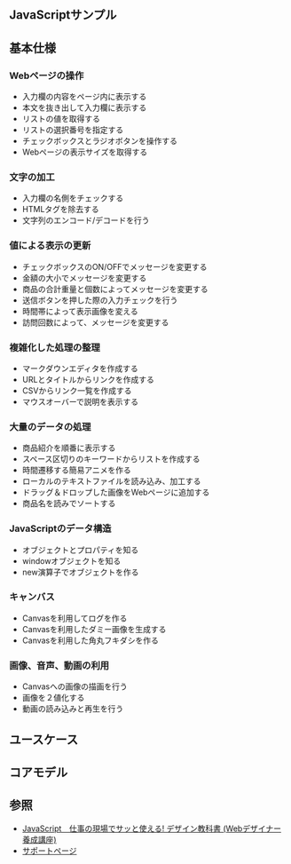 JavaScriptサンプル
---

## 基本仕様
### Webページの操作
+ 入力欄の内容をページ内に表示する
+ 本文を抜き出して入力欄に表示する
+ リストの値を取得する
+ リストの選択番号を指定する
+ チェックボックスとラジオボタンを操作する
+ Webページの表示サイズを取得する

### 文字の加工
+ 入力欄の名側をチェックする
+ HTMLタグを除去する
+ 文字列のエンコード/デコードを行う

### 値による表示の更新
+ チェックボックスのON/OFFでメッセージを変更する
+ 金額の大小でメッセージを変更する
+ 商品の合計重量と個数によってメッセージを変更する
+ 送信ボタンを押した際の入力チェックを行う
+ 時間帯によって表示画像を変える
+ 訪問回数によって、メッセージを変更する

### 複雑化した処理の整理
+ マークダウンエディタを作成する
+ URLとタイトルからリンクを作成する
+ CSVからリンク一覧を作成する
+ マウスオーバーで説明を表示する

### 大量のデータの処理
+ 商品紹介を順番に表示する
+ スペース区切りのキーワードからリストを作成する
+ 時間遷移する簡易アニメを作る
+ ローカルのテキストファイルを読み込み、加工する
+ ドラッグ＆ドロップした画像をWebページに追加する
+ 商品名を読みでソートする

### JavaScriptのデータ構造
+ オブジェクトとプロパティを知る
+ windowオブジェクトを知る
+ new演算子でオブジェクトを作る

### キャンバス
+ Canvasを利用してログを作る
+ Canvasを利用したダミー画像を生成する
+ Canvasを利用した角丸フキダシを作る

### 画像、音声、動画の利用
+ Canvasへの画像の描画を行う
+ 画像を２値化する
+ 動画の読み込みと再生を行う

## ユースケース

## コアモデル

## 参照
+ [JavaScript　仕事の現場でサッと使える! デザイン教科書 (Webデザイナー養成講座) ](https://www.amazon.co.jp/JavaScript-%E4%BB%95%E4%BA%8B%E3%81%AE%E7%8F%BE%E5%A0%B4%E3%81%A7%E3%82%B5%E3%83%83%E3%81%A8%E4%BD%BF%E3%81%88%E3%82%8B-%E3%83%87%E3%82%B6%E3%82%A4%E3%83%B3%E6%95%99%E7%A7%91%E6%9B%B8-Web%E3%83%87%E3%82%B6%E3%82%A4%E3%83%8A%E3%83%BC%E9%A4%8A%E6%88%90%E8%AC%9B%E5%BA%A7-%E6%9F%B3%E4%BA%95-%E6%94%BF%E5%92%8C/dp/4774174424?SubscriptionId=AKIAJHIW37ZKUSXUZTHQ&tag=sakuratan05-22&linkCode=xm2&camp=2025&creative=165953&creativeASIN=4774174424)
+ [サポートページ](http://gihyo.jp/book/2015/978-4-7741-7442-6/support)